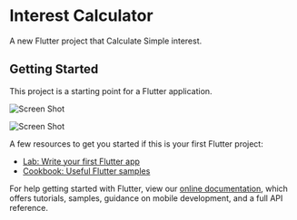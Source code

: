 # Interest Calculator

A new Flutter project that Calculate Simple interest.

## Getting Started



This project is a starting point for a Flutter application.

![Screen Shot](https://github.com/shubhamsharma199782/Interestcal/blob/master/interestcal_screenshot.png)

![Screen Shot](https://github.com/shubhamsharma199782/Interestcal/blob/master/interestcal_screenshot_error.png)

A few resources to get you started if this is your first Flutter project:

- [Lab: Write your first Flutter app](https://flutter.dev/docs/get-started/codelab)
- [Cookbook: Useful Flutter samples](https://flutter.dev/docs/cookbook)

For help getting started with Flutter, view our 
[online documentation](https://flutter.dev/docs), which offers tutorials, 
samples, guidance on mobile development, and a full API reference.
